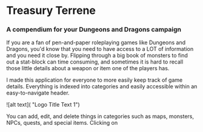 # Treasury Terrene
### A compendium for your Dungeons and Dragons campaign

If you are a fan of pen-and-paper roleplaying games like Dungeons and Dragons, you'd know that you need to have access to a LOT of information and you need it close by. Flipping through a big book of monsters to find out a stat-block can time consuming, and sometimes it is hard to recall those little details about a weapon or item one of the players has.

I made this application for everyone to more easily keep track of game details. Everything is indexed into categories and easily accessible within an easy-to-navigate header.

![alt text]( "Logo Title Text 1")

You can add, edit, and delete things in categories such as maps, monsters, NPCs, quests, and special items. Clicking on 